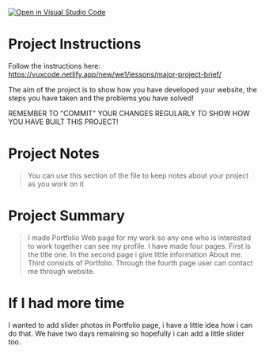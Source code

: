 [![Open in Visual Studio Code](https://classroom.github.com/assets/open-in-vscode-c66648af7eb3fe8bc4f294546bfd86ef473780cde1dea487d3c4ff354943c9ae.svg)](https://classroom.github.com/online_ide?assignment_repo_id=8980825&assignment_repo_type=AssignmentRepo)
# Project Instructions

Follow the instructions here: https://vuxcode.netlify.app/new/we1/lessons/major-project-brief/

The aim of the project is to show how you have developed your website, the steps you have taken and the problems you have solved!

REMEMBER TO "COMMIT" YOUR CHANGES REGULARLY TO SHOW HOW YOU HAVE BUILT THIS PROJECT!

# Project Notes

> You can use this section of the file to keep notes about your project as you work on it

# Project Summary

> I made Portfolio Web page for my work so any one who is interested to work together can see my profile. I have made four pages. First is the title one. In the second page i give little information About me. Third consists of Portfolio. Through the fourth page user can contact me through website. 

# If I had more time
I wanted to add slider photos in Portfolio page, i have a little idea how i can do that. We have two days remaining so hopefully i can add a little slider too.
